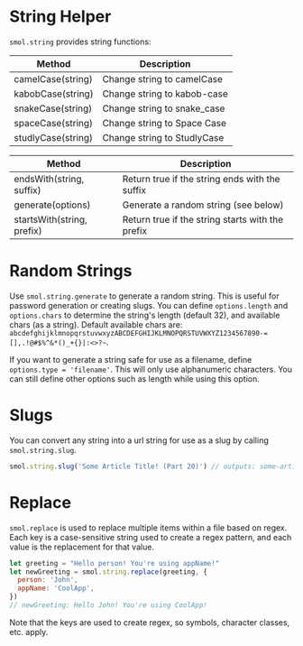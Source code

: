 # String Helper

`smol.string` provides string functions:

| Method | Description |
| --- | --- |
| camelCase(string) | Change string to camelCase |
| kabobCase(string) | Change string to kabob-case |
| snakeCase(string) | Change string to snake_case |
| spaceCase(string) | Change string to Space Case |
| studlyCase(string) | Change string to StudlyCase |

| Method | Description |
| --- | --- |
| endsWith(string, suffix) | Return true if the string ends with the suffix |
| generate(options) | Generate a random string (see below) |
| startsWith(string, prefix) | Return true if the string starts with the prefix |

# Random Strings

Use `smol.string.generate` to generate a random string. This is useful for password generation or creating slugs. You can define `options.length` and `options.chars` to determine the string's length (default 32), and available chars (as a string). Default available chars are: `abcdefghijklmnopqrstuvwxyzABCDEFGHIJKLMNOPQRSTUVWXYZ1234567890-=[],.!@#$%^&*()_+{}|:<>?~`.

If you want to generate a string safe for use as a filename, define `options.type = 'filename'`. This will only use alphanumeric characters. You can still define other options such as length while using this option.

# Slugs

You can convert any string into a url string for use as a slug by calling `smol.string.slug`.

```js
smol.string.slug('Some Article Title! (Part 20)') // outputs: some-article-title-part-20
```

# Replace

`smol.replace` is used to replace multiple items within a file based on regex. Each key is a case-sensitive string used to create a regex pattern, and each value is the replacement for that value.

```js
let greeting = "Hello person! You're using appName!"
let newGreeting = smol.string.replace(greeting, {
  person: 'John',
  appName: 'CoolApp',
})
// newGreeting: Hello John! You're using CoolApp!
```

Note that the keys are used to create regex, so symbols, character classes, etc. apply.
